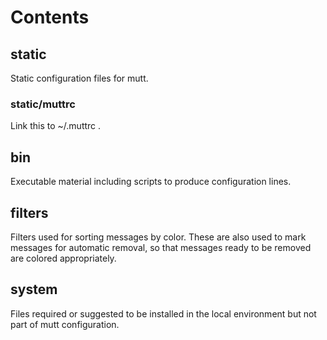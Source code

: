 # Contents

## static

Static configuration files for mutt.

### static/muttrc

Link this to ~/.muttrc .

## bin

Executable material including scripts to produce configuration lines.

## filters

Filters used for sorting messages by color.  These are also used to mark messages for automatic removal, so that messages ready to be removed are colored appropriately.

## system

Files required or suggested to be installed in the local environment but not part of mutt configuration.
